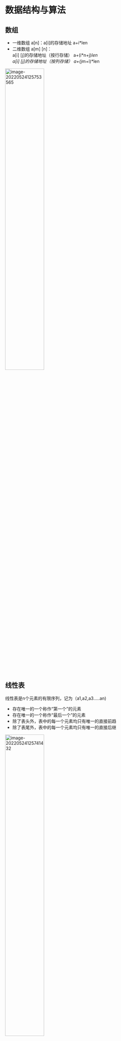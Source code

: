# 数据结构与算法

 ## 数组

- 一维数组 a[n]：a[i]的存储地址  a+i*len
- 二维数组 a[m] [n]：<br>a[i] [j]的存储地址（按行存储） a+(i*n+j)*len <br>a[i] [j]的存储地址（按列存储） a+(j*m+i)*len

<img src="https://knowledgeimagebed.oss-cn-hangzhou.aliyuncs.com/img/image-20220524125753565.png" alt="image-20220524125753565" width="50%" />

## 线性表

线性表是n个元素的有限序列，记为（a1,a2,a3.....an)

- 存在唯一的一个称作“第一个”的元素
- 存在唯一的一个称作“最后一个”的元素
- 除了表头外，表中的每一个元素均只有唯一的直接前趋
- 除了表尾外，表中的每一个元素均只有唯一的直接后继



<img src="https://knowledgeimagebed.oss-cn-hangzhou.aliyuncs.com/img/image-20220524125741432.png" alt="image-20220524125741432" width="50%" />

<img src="https://knowledgeimagebed.oss-cn-hangzhou.aliyuncs.com/img/image-20220524125729084.png" alt="image-20220524125729084" width="50%" />

<img src="https://knowledgeimagebed.oss-cn-hangzhou.aliyuncs.com/img/image-20220524125716385.png" alt="image-20220524125716385" width="50%" />

## 队列与栈

- 队列：一种先进先出（FIFO）的线性表
- 栈：先进后出（FILO）的线性表

<img src="https://knowledgeimagebed.oss-cn-hangzhou.aliyuncs.com/img/image-20220524125630048.png" alt="image-20220524125630048" width="50%" />

<img src="https://knowledgeimagebed.oss-cn-hangzhou.aliyuncs.com/img/image-20220524125830222.png" alt="image-20220524125830222" width="50%"/>

## 广义表

广义表是线性表的推广，是由0个或多个单元素或子表所组成的有限序列

与线性表的区别：线性表的元素都是结构上不可分的单元素，而广义表的元素既可以是单元素，也可以是有结构的表。

<img src="https://knowledgeimagebed.oss-cn-hangzhou.aliyuncs.com/img/image-20220524125854205.png" alt="image-20220524125854205" width="50%" />

## 树与二叉树

树是n(n>=0)个节点的有限集合，n=0时称为空树。

- 双亲和孩子：节点的子树的根称为该节点的孩子，该节点称为其子节点的双亲。
- 兄弟：具有相同双亲的节点互为兄弟。
- 节点的度：一个节点的子树的个数记为该节点的度。
- 叶子节点：也称为终端节点，指度为0的节点。
- 内部节点：度不为0的节点称为分节点或非终端节点。除根节点之外，分支节点也称为内部节点。
- 节点的层次：根为第一层，根的孩子为第二层，依次类推。
- 树的高度：一棵树的最大层次数记为树的高度（或深度）
- 有序（无序）树：若将树中的节点的各子树看成是从左到右具有次序的，即不能交换，则称该树为有序树。
- 森林：m(m>=0)课互不相交的树的集合。

### 二叉树

二叉树是n(n>=0)个节点的有限集合，或者是空树（n=0），或者是由一个根节点及两颗互不相交的、分别称为左子树和右子树的二叉树所组成。

二叉树与树的区别：二叉树节点的子树要区分左子树和右子树，即使在节点只有一颗子树的情况下要明确指出该子树是左子树还是右子树。<br>二叉树的节点最大度为2，而树中不限制节点的度数。

<img src="https://knowledgeimagebed.oss-cn-hangzhou.aliyuncs.com/img/image-20220524130950955.png" alt="image-20220524130950955" width="50%" />

### 树的遍历

- 层次遍历：从树的根节点出发，首先访问第一层的根节点，然后从左到右依次访问第2层上的节点，依次类推，自上而下、自左到右逐层访问树中各层上节点的过程。
- 先序遍历：先遍历根节点，再遍历左节点，最后遍历右节点；
- 中序遍历：先遍历左节点，再遍历根节点，最后遍历右节点；
- 后序遍历：先遍历左节点，再遍历右节点，最后遍历根节点；

<img src="https://knowledgeimagebed.oss-cn-hangzhou.aliyuncs.com/img/image-20220524134306177.png" alt="image-20220524134306177" width="50%" />

<img src="https://knowledgeimagebed.oss-cn-hangzhou.aliyuncs.com/img/image-20220524134318321.png" alt="image-20220524134318321" width="50%" />

### 查找二叉树

<img src="https://knowledgeimagebed.oss-cn-hangzhou.aliyuncs.com/img/image-20220524134401219.png" alt="image-20220524134401219" width="50%" />

### 最优二叉树

<img src="https://knowledgeimagebed.oss-cn-hangzhou.aliyuncs.com/img/image-20220524134421637.png" alt="image-20220524134421637" width="50%" />

## 图

  图的遍历：对图中所有的顶点进行访问且只访问一次的过程。

- 图的广度优先遍历：从图中某个顶点V出发，在访问了V之后依次访问V的各个未被访问过的邻接点，然后分别从这些邻接点出发依次访问它们的邻接点，并使“先被访问的顶点的邻接点”先于“后被访问的顶点的邻接点”被访问，直至图中所有已被访问的顶点的邻接点都被访问到。若此时还有未被访问的顶点作为起点，则另选图中的一个未被访问的顶点作为起点，重复上述过程，直至图中所有的顶点都被访问到为止。

## 排序

### 直接插入排序

即当插入第i个记录时，R1，R2，....，Ri-1均已排好序，因此，将第i个记录Ri依次与Ri-1，....，R2，R1进行比较，找到合适的位置插入，简单明了，但速度很慢。

### 希尔排序

先取一个小于n的整数d1作为第一个增量，把文件的全部记录分成d<sub>1</sub>个组。所有距离为d1的倍数的记录放在同一个组中，先在各组内进行直接插入排序；然后取第二个增量d<sub>2</sub><d<sub>1</sub>重复上述的分组和排序，直至所取的增量dt=<sub>1</sub>（d<sub>t</sub><d<sub>t-1</sub><o<d<sub>2</sub><d<sub>1</sub>），即所有记录放在同一组中进行直接插入排序为止。该方法实质上是一种分组插入方法。

### 直接选择排序

过程是首先在所有记录中选出排序码最小的记录，把它与第1个记录交换，然后在其余的记录内选出排序码最小的记录，与第2个记录交换......依次类推，直到所有记录排完为止。

### 快速排序

快速排序采用的分治法，其基本思想是将原问题分解成若干个规模更小但结构与原问题相似的子问题。通过递归地解决这些子问题，然后再将这些子问题的解组合成原问题的解。

- 第一步：在待排序的n个记录中任取一个记录，以该记录的排序码为准，将所有记录都分成两组，第一组都小于该数，第二组都大于该数。
- 第二步：采用相同的方法第左、右两组分别进行排序，直到所有记录都排到相应的位置。

### 堆排序

设有n个元素的序列{K<sub>1</sub>，K<sub>2</sub>，...，K<sub>n</sub>}，当且仅当满足下述关系之一时，称之为堆。

- k<sub>i</sub><=k<sub>2i</sub>，且ki<=k<sub>2i+1</sub>  小顶堆
- k<sub>i</sub>>=k<sub>2i</sub>，且ki>=k<sub>2i+1</sub>  大顶堆

### 冒泡排序

基本思想是，通过相邻的元素之间的比较和交换，将排序码小的元素逐渐从底部移向顶部。

### 归并排序

是将两个或两个以上的有序子表合并成一个新的有序表，若将两个有序表合并成一个有序表，则称为二路合并。合并过程是：比较A[i]和A[j]的排序码大小，若A[i]的排序小于A[j]的排序码，则将第一个有序表中的元素A[i]复制到R[k]中，并令i和k分别加1；如此循环下去，直到其中一个有序表比较和复制完，然后再将另一个有序表的剩余元素赋值到R中。

### 基数排序

基数排序是一种借组多关键字排序思想对单逻辑关键字进行排序的方法。基数排序不是基于关键字比较的排序方法，它适合于元素很多而关键字较少的序列。基数的选择和关键字的分解是根据关键字的类型来决定的。

